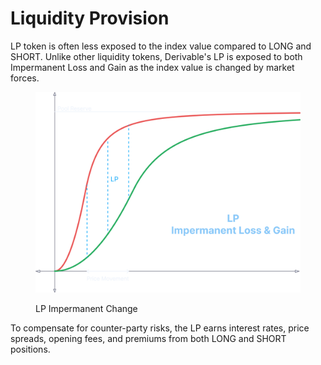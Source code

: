 # Liquidity Provision

LP token is often less exposed to the index value compared to LONG and SHORT. Unlike other liquidity tokens, Derivable's LP is exposed to both Impermanent Loss and Gain as the index value is changed by market forces.

<figure><img src="../.gitbook/assets/image (6) (1).png" alt="" width="563"><figcaption><p>LP Impermanent Change</p></figcaption></figure>

To compensate for counter-party risks, the LP earns interest rates, price spreads, opening fees, and premiums from both LONG and SHORT positions.

